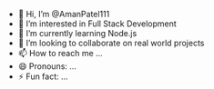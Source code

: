 - 👋 Hi, I’m @AmanPatel111
- 👀 I’m interested in Full Stack Development
- 🌱 I’m currently learning Node.js
- 💞️ I’m looking to collaborate on real world projects
- 📫 How to reach me ...
- 😄 Pronouns: ...
- ⚡ Fun fact: ...

<!---
AmanPatel111/AmanPatel111 is a ✨ special ✨ repository because its `README.md` (this file) appears on your GitHub profile.
You can click the Preview link to take a look at your changes.
--->
